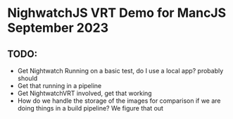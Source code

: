 # NighwatchJS VRT Demo for MancJS September 2023

## TODO:

- Get Nightwatch Running on a basic test, do I use a local app? probably should
- Get that running in a pipeline
- Get NightwatchVRT involved, get that working
- How do we handle the storage of the images for comparison if we are doing things in a build pipeline? We figure that out
